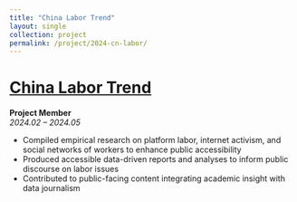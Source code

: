 ```yaml
---
title: "China Labor Trend"
layout: single
collection: project
permalink: /project/2024-cn-labor/
---
```


# [China Labor Trend](https://www.laodongqushi.com/)

**Project Member**  
*2024.02 – 2024.05*

- Compiled empirical research on platform labor, internet activism, and social networks of workers to enhance public accessibility  
- Produced accessible data-driven reports and analyses to inform public discourse on labor issues  
- Contributed to public-facing content integrating academic insight with data journalism
